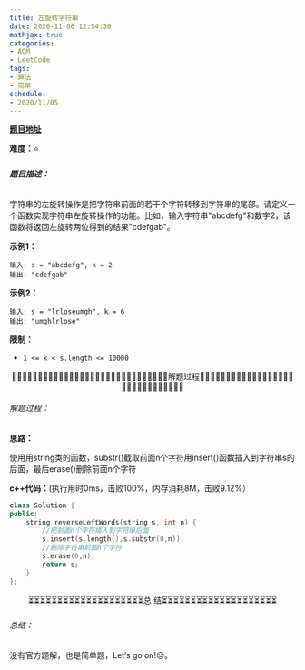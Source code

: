 ```yaml
---
title: 左旋转字符串
date: 2020-11-06 12:54:30
mathjax: true
categories:
- ACM
- LeetCode
tags:
- 算法
- 简单
schedule:
- 2020/11/05
---
```


**[题目地址](https://leetcode-cn.com/problems/zuo-xuan-zhuan-zi-fu-chuan-lcof/)**

**难度：**⭐

###### **题目描述：**

字符串的左旋转操作是把字符串前面的若干个字符转移到字符串的尾部。请定义一个函数实现字符串左旋转操作的功能。比如，输入字符串"abcdefg"和数字2，该函数将返回左旋转两位得到的结果"cdefgab"。

<!-- more -->

**示例1：**

```
输入: s = "abcdefg", k = 2
输出: "cdefgab"
```

**示例2：**

```
输入: s = "lrloseumgh", k = 6
输出: "umghlrlose"
```

**限制：**

- `1 <= k < s.length <= 10000`



<center>🙋‍♂️🙋‍♂️🙋‍♂️🙋‍♂️🙋‍♂️🙋‍♂️🙋‍♂️🙋‍♂️🙋‍♂️🙋‍♂️🙋‍♂️🙋‍♂️🙋‍♂️🙋‍♂️🙋‍♂️解题过程🙋‍♂️🙋‍♂️🙋‍♂️🙋‍♂️🙋‍♂️🙋‍♂️🙋‍♂️🙋‍♂️🙋‍♂️🙋‍♂️🙋‍♂️🙋‍♂️🙋‍♂️🙋‍♂️🙋‍♂️</center>

###### 解题过程：

**思路：**

使用用string类的函数，substr()截取前面n个字符用insert()函数插入到字符串s的后面，最后erase()删除前面n个字符



**c++代码：**(执行用时0ms，击败100%，内存消耗8M，击败9.12%）

```c++
class Solution {
public:
    string reverseLeftWords(string s, int n) {
        //把前面n个字符插入到字符串后面
        s.insert(s.length(),s.substr(0,n));
        //删除字符串前面n个字符
        s.erase(0,n);
        return s;
    }
};
```



<center>⏳⏳⏳⏳⏳⏳⏳⏳⏳⏳⏳⏳⏳⏳⏳⏳⏳⏳⏳⏳总 结⏳⏳⏳⏳⏳⏳⏳⏳⏳⏳⏳⏳⏳⏳⏳⏳⏳⏳⏳⏳</center>

###### 总结：

没有官方题解，也是简单题，Let‘s go on!😐。